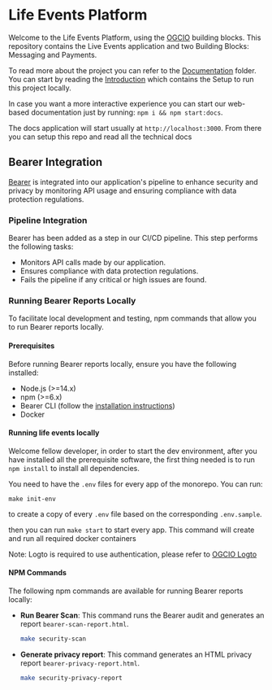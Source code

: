 # Life Events Platform

Welcome to the Life Events Platform, using the [OGCIO](https://www.ogcio.gov.ie/) building blocks.
This repository contains the Live Events application and two Building Blocks: Messaging and Payments.

To read more about the project you can refer to the [Documentation](documentation/docs/) folder.
You can start by reading the [Introduction](documentation/docs/intro.md) which contains the Setup to run this project locally.

In case you want a more interactive experience you can start our web-based documentation just by running: `npm i && npm start:docs`.

The docs application will start usually at `http://localhost:3000`. From there you can setup this repo and read all the technical docs

## Bearer Integration

[Bearer](https://docs.bearer.com/quickstart/) is integrated into our application's pipeline to enhance security and privacy by monitoring API usage and ensuring compliance with data protection regulations.

### Pipeline Integration

Bearer has been added as a step in our CI/CD pipeline. This step performs the following tasks:

- Monitors API calls made by our application.
- Ensures compliance with data protection regulations.
- Fails the pipeline if any critical or high issues are found.

### Running Bearer Reports Locally

To facilitate local development and testing, npm commands that allow you to run Bearer reports locally.

#### Prerequisites

Before running Bearer reports locally, ensure you have the following installed:

- Node.js (>=14.x)
- npm (>=6.x)
- Bearer CLI (follow the [installation instructions](https://docs.bearer.com/quickstart/))
- Docker

#### Running life events locally

Welcome fellow developer, in order to start the dev environment, after you have installed all the prerequisite software, the first thing needed is to run `npm install` to install all dependencies.

You need to have the `.env` files for every app of the monorepo.
You can run:

```
make init-env
```

to create a copy of every `.env` file based on the corresponding `.env.sample`.

then you can run `make start` to start every app. This command will create and run all required docker containers

Note: Logto is required to use authentication, please refer to [OGCIO Logto](https://github.com/ogcio/logto)

#### NPM Commands

The following npm commands are available for running Bearer reports locally:

- **Run Bearer Scan**: This command runs the Bearer audit and generates an report `bearer-scan-report.html`.

  ```sh
  make security-scan
  ```

- **Generate privacy report**: This command generates an HTML privacy report `bearer-privacy-report.html`.

  ```sh
  make security-privacy-report
  ```
